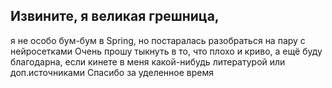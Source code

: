 ## Извините, я великая грешница, 
я не особо бум-бум в Spring, но постаралась разобраться на пару с нейросетками
Очень прошу тыкнуть в то, что плохо и криво, а ещё буду благодарна, если кинете в меня какой-нибудь литературой или доп.источниками 
Спасибо за уделенное время
